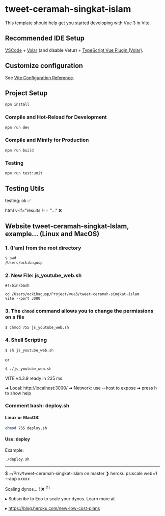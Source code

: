 # tweet-ceramah-singkat-islam

This template should help get you started developing with Vue 3 in Vite.

## Recommended IDE Setup

[VSCode](https://code.visualstudio.com/) + [Volar](https://marketplace.visualstudio.com/items?itemName=Vue.volar) (and disable Vetur) + [TypeScript Vue Plugin (Volar)](https://marketplace.visualstudio.com/items?itemName=Vue.vscode-typescript-vue-plugin).

## Customize configuration

See [Vite Configuration Reference](https://vitejs.dev/config/).

## Project Setup

```sh
npm install
```

### Compile and Hot-Reload for Development

```sh
npm run dev
```

### Compile and Minify for Production

```sh
npm run build
```

### Testing

```sh
npm run test:unit
```

## Testing Utils

testing: ok ✅

html v-if="results !== ''..." ❌

## Website tweet-ceramah-singkat-Islam, example... (Linux and MacOS)

### 1. (I'am) from the root directory

```sh
$ pwd
/Users/ockibagusp
```

### 2. New File: js_youtube_web.sh

```
#!/bin/bash

cd /Users/ockibagusp/Project/vue3/tweet-ceramah-singkat-islam
vite --port 3000
```

### 3. The `chmod` command allows you to change the permissions on a file

```sh
$ chmod 755 js_youtube_web.sh
```

### 4. Shell Scripting

```sh
$ sh js_youtube_web.sh
```

or

```sh
$ ./js_youtube_web.sh
```

VITE v4.3.9 ready in 235 ms

➜ Local: http://localhost:3000/
➜ Network: use --host to expose
➜ press h to show help

### Comment bash: deploy.sh

#### Linux or MacOS:

```sh
chmod 755 deploy.sh
```

#### Use: deploy

Example:

```sh
./deploy.sh
```

---

$ ~/Pr/v/tweet-ceramah-singkat-islam on master ❯ heroku ps:scale web=1 --app xxxxx

Scaling dynos... ! ❌ <sup>[1]<sup>

▸ Subscribe to Eco to scale your dynos. Learn more at

▸ https://blog.heroku.com/new-low-cost-plans
